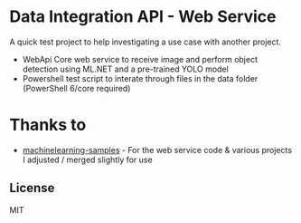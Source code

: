 # Data Integration API - Web Service

A quick test project to help investigating a use case with another project.

  - WebApi Core web service to receive image and perform object detection using ML.NET and a pre-trained YOLO model
  - Powershell test script to interate through files in the data folder (PowerShell 6/core required)

# Thanks to
* [machinelearning-samples](https://github.com/dotnet/machinelearning-samples) - For the web service code & various projects I adjusted / merged slightly for use

License
----

MIT
